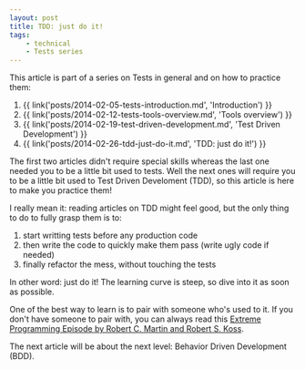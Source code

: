 ```yaml
---
layout: post
title: TDD: just do it!
tags:
    - technical
    - Tests series
---
```


This article is part of a series on Tests in general and on how to practice
them:

1. {{ link('posts/2014-02-05-tests-introduction.md', 'Introduction') }}
2. {{ link('posts/2014-02-12-tests-tools-overview.md', 'Tools overview') }}
3. {{ link('posts/2014-02-19-test-driven-development.md', 'Test Driven Development') }}
4. {{ link('posts/2014-02-26-tdd-just-do-it.md', 'TDD: just do it!') }}

The first two articles didn't require special skills whereas the last one needed
you to be a little bit used to tests. Well the next ones will require you to be
a little bit used to Test Driven Develoment (TDD), so this article is here to
make you practice them!

I really mean it: reading articles on TDD might feel good, but the only thing to
do to fully grasp them is to:

1. start writting tests before any production code
2. then write the code to quickly make them pass (write ugly code if needed)
3. finally refactor the mess, without touching the tests

In other word: just do it! The learning curve is steep, so dive into it as soon
as possible.

One of the best way to learn is to pair with someone who's used to it. If you
don't have someone to pair with, you can always read this
[Extreme Programming Episode by Robert C. Martin and Robert S. Koss](http://www.objectmentor.com/resources/articles/xpepisode.htm).

The next article will be about the next level: Behavior Driven Development
(BDD).
